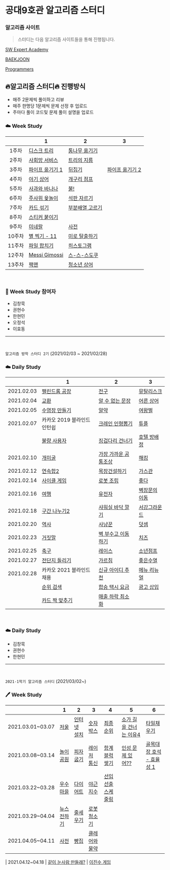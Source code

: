 # 공대9호관 알고리즘 스터디

### 알고리즘 사이트

> 스터디는 다음 알고리즘 사이트들을 통해 진행됩니다.

[SW Expert Academy](https://swexpertacademy.com/main/main.do)

[BAEKJOON](https://www.acmicpc.net/)

[Programmers](https://programmers.co.kr/learn/challenges?tab=all_challenges)

## :fire:알고리즘 스터디:fire: 진행방식

- 매주 2문제씩 풀이하고 리뷰
- 매주 한명당 1문제씩 문제 선정 후 업로드
- 주마다 풀이 코드및 문제 풀이 설명을 업로드

### :cloud: Week Study

|        | 1                                                        | 2                                                       | 3                                                        |
| :----: | -------------------------------------------------------- | ------------------------------------------------------- | -------------------------------------------------------- |
| 1주차  | [디스크 트리](https://www.acmicpc.net/problem/7432)      | [통나무 옮기기](https://www.acmicpc.net/problem/1938)   |                                                          |
| 2주차  | [사회망 서비스](https://www.acmicpc.net/problem/2533)    | [트리의 지름](https://www.acmicpc.net/problem/1967)     |                                                          |
| 3주차  | [파이프 옮기기 1](https://www.acmicpc.net/problem/17070) | [뒤집기](https://www.acmicpc.net/problem/15999)         | [파이프 옮기기 2](https://www.acmicpc.net/problem/17069) |
| 4주차  | [아기 상어](https://www.acmicpc.net/problem/16236)       | [개구리 점프](https://www.acmicpc.net/problem/17619)    |                                                          |
| 5주차  | [사과와 바나나](https://www.acmicpc.net/problem/3114)    | [불!](https://www.acmicpc.net/problem/4179)             |                                                          |
| 6주차  | [주사위 윷놀이](https://www.acmicpc.net/problem/17825)   | [석판 자르기](https://www.acmicpc.net/problem/2339)     |                                                          |
| 7주차  | [카드 섞기](https://www.acmicpc.net/problem/1091)        | [부분배열 고르기](https://www.acmicpc.net/problem/2104) |                                                          |
| 8주차  | [스티커 붙이기](https://www.acmicpc.net/problem/18808)   |                                                         |                                                          |
| 9주차  | [미네랄](https://www.acmicpc.net/problem/2933)           | [사전](https://www.acmicpc.net/problem/1256)            |                                                          |
| 10주차 | [별 찍기 - 11](https://www.acmicpc.net/problem/2448)     | [미로 탈출하기](https://www.acmicpc.net/problem/17090)  |                                                          |
| 11주차 | [파일 합치기](https://www.acmicpc.net/problem/11066)     | [히스토그램](https://www.acmicpc.net/problem/1725)      |                                                          |
| 12주차 | [Messi Gimossi](https://www.acmicpc.net/problem/17297)   | [스-스-스도쿠](https://www.acmicpc.net/problem/4056)    |                                                          |
| 13주차 | [팩맨](https://www.acmicpc.net/problem/11451)            | [청소년 상어](https://www.acmicpc.net/problem/19236)    |                                                          |

<br/>

### :rainbow: Week Study 참여자

- 김창묵
- 권현수
- 한현민
- 오정석
- 이효동

---
<br/>

`알고리즘 방학 스터디 2기` (2021/02/03 ~ 2021/02/28)

### :cloud: Daily Study
|        | 1                                                        | 2                                                       | 3                                                        |
| :----: | -------------------------------------------------------- | ------------------------------------------------------- | -------------------------------------------------------- |
| 2021.02.03 | [팰린드롬 공장](https://www.acmicpc.net/problem/1053) | [전구](https://www.acmicpc.net/problem/2550) | [뮤탈리스크](https://www.acmicpc.net/problem/12869) |
| 2021.02.04 | [교환](https://www.acmicpc.net/problem/1039) | [알 수 없는 문장](https://www.acmicpc.net/problem/1099) | [어른 상어](https://www.acmicpc.net/problem/19237) |
| 2021.02.05 | [수영장 만들기](https://www.acmicpc.net/problem/1113) | [알약](https://www.acmicpc.net/problem/4811) | [여왕벌](https://www.acmicpc.net/problem/10836) |
| 2021.02.07 | 카카오 2019 블라인드 인턴쉽| [크레인 인형뽑기](https://programmers.co.kr/learn/courses/30/lessons/64061) |[튜플](https://programmers.co.kr/learn/courses/30/lessons/64065) |
| | [불량 사용자](https://programmers.co.kr/learn/courses/30/lessons/64064)| [징검다리 건너기](https://programmers.co.kr/learn/courses/30/lessons/64062) | [호텔 방배정](https://programmers.co.kr/learn/courses/30/lessons/64063) |
| 2021.02.10 | [개미굴](https://www.acmicpc.net/problem/14725) | [가장 가까운 공통조상](https://www.acmicpc.net/problem/3584) | [해킹](https://www.acmicpc.net/problem/10282) |
| 2021.02.12 | [연속합2](https://www.acmicpc.net/problem/13398) | [목장건설하기](https://www.acmicpc.net/problem/14925) | [가스관](https://www.acmicpc.net/problem/2931) |
| 2021.02.14 | [사이클 게임](https://www.acmicpc.net/problem/20040) | [로봇 조립](https://www.acmicpc.net/problem/18116) | [좋다](https://www.acmicpc.net/problem/1253) |
| 2021.02.16 | [여행](https://www.acmicpc.net/problem/2157) | [유전자](https://www.acmicpc.net/problem/2306) | [벽장문의 이동](https://www.acmicpc.net/problem/2666) |
| 2021.02.18 | [구간 나누기2](https://www.acmicpc.net/problem/13397) | [샤워실 바닥 깔기](https://www.acmicpc.net/problem/14600) | [서강그라운드](https://www.acmicpc.net/problem/14938) |
| 2021.02.20 | [역사](https://www.acmicpc.net/problem/1613) | [사냥꾼](https://www.acmicpc.net/problem/8983) | [덧셈](https://www.acmicpc.net/problem/10504) |
| 2021.02.23 | [거짓말](https://www.acmicpc.net/problem/1043) | [벽 부수고 이동하기](https://www.acmicpc.net/problem/2206) | [치즈](https://www.acmicpc.net/problem/2638) |
| 2021.02.25 | [축구](https://www.acmicpc.net/problem/1344) | [레이스](https://www.acmicpc.net/problem/1508) | [소년점프](https://www.acmicpc.net/problem/16469) |
| 2021.02.27 | [전단지 돌리기](https://www.acmicpc.net/problem/19542) | [가르침](https://www.acmicpc.net/problem/1062) | [좋은수열](https://www.acmicpc.net/problem/2661) |
| 2021.02.28 | 카카오 2021 블라인드 채용 | [신규 아이디 추천](https://programmers.co.kr/learn/courses/30/lessons/72410) |[메뉴 리뉴얼](https://programmers.co.kr/learn/courses/30/lessons/72411) |
| | [순위 검색](https://programmers.co.kr/learn/courses/30/lessons/72412)| [합승 택시 요금](https://programmers.co.kr/learn/courses/30/lessons/72413) | [광고 삽입](https://programmers.co.kr/learn/courses/30/lessons/72414) |
| | [카드 짝 맞추기](https://programmers.co.kr/learn/courses/30/lessons/72415)| [매출 하락 최소화](https://programmers.co.kr/learn/courses/30/lessons/72416) | |

<br/>

### :cloud: Daily Study

- 김창묵
- 권현수
- 한현민

---

<br/>

`2021-1학기 알고리즘 스터디` (2021/03/02~)

### :pen: Week Study

|        | 1    | 2   | 3     | 4    |5      |6    |
| :----: | ------- | -------- | --------| --------- |---------| ----------- |
| 2021.03.01~03.07 | [저울](https://www.acmicpc.net/problem/10159)   | [인터넷 설치](https://www.acmicpc.net/problem/1800)  | [숫자박스](https://www.acmicpc.net/problem/1983)  |[최종순위](https://www.acmicpc.net/problem/3665) | [소가 길을 건너는 이유4](https://www.acmicpc.net/problem/14464) | [타일채우기](https://www.acmicpc.net/problem/2718) |
| 2021.03.08~03.14 | [놀이공원](https://www.acmicpc.net/problem/1561)   | [피자 굽기](https://www.acmicpc.net/problem/1756)  | [레이저 통신](https://www.acmicpc.net/problem/6087)  |[함계 블럭쌓기](https://www.acmicpc.net/problem/18427) | [인성 문제 있어??](https://www.acmicpc.net/problem/19952) | [골목대장 호석 - 효율성 1](https://www.acmicpc.net/problem/20182) |
| 2021.03.22~03.28 | [우수 마을](https://www.acmicpc.net/problem/1949) | [다이어트](https://www.acmicpc.net/problem/1484) | [야근 지수](https://programmers.co.kr/learn/courses/30/lessons/12927) | [선입선출 스케줄링](https://programmers.co.kr/learn/courses/30/lessons/12920)
| 2021.03.29~04.04 | [뉴스 전하기](https://www.acmicpc.net/problem/1135) | [줄세우기](https://www.acmicpc.net/problem/2631) | [로봇 청소기](https://programmers.co.kr/learn/courses/30/lessons/4991)
| 2021.04.05~04.11 | [사전](https://www.acmicpc.net/problem/1256) | [빵집](https://www.acmicpc.net/problem/3109) | [클레어와 물약](https://www.acmicpc.net/problem/20119) 

| 2021.04.12~04.18 | [같이 눈사람 만들래?](https://www.acmicpc.net/problem/20366) | [이진수 게임](https://www.acmicpc.net/problem/18112) 








